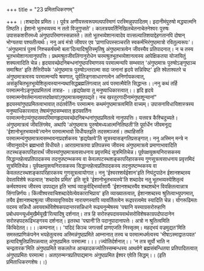 +++
title = "23 प्रमिताधिकरणम्"

+++
।।शब्दादेव प्रमितः।। पूर्वत्र अणीयस्त्वरूपमल्पपरिमाणं परस्मिन्नुपपादितम्। इदानीमंपुरुषो मद्ध्यात्मनि तिष्ठति। ईशानो भूतभव्यस्य न ततो विजुगुप्सते'। कालत्रयवर्तिनिखिलचेतनाचेतनेश्वरः पुरुषः उपासकशरीरमध्ये अंगुष्ठपरिमाणस्सन्नास्ते। ततो भूतभव्येशानत्वादेव वात्सल्यातिशयाद्देहगतानपि दोषान् भोग्यतया पश्यतीत्यर्थः। ननु अयं मंत्रो जीवपर एव 'प्राणाधिपस्सञ्चरति स्वकर्मभिरंगुष्ठमात्रो रवितुल्यरूपः'। 'अंगुष्ठमात्रं पुरुषं निश्चकर्षयमो बला'दित्यादिश्रुतिस्मृतिषु अंगुष्ठमात्रत्वेन जीवस्यैव प्रतिपादनात्। न च तस्य भूतभव्येशानत्वानुपपत्तिः। प्रथमश्रुतजीवलिंगानुरोधेन चरमश्रुतभूतभव्येशानत्वस्य आपेक्षिकतया योजायितुं शक्यत्वादिति चेन्न। हृदयावच्छेदनिबन्धनांगुष्ठपरिमाणस्य परमात्मन्यपि सम्भवात् 'अंगुष्ठमात्रः पुरुषोऽङ्गुष्ठञ्च समाश्रित' इति तैत्तिरीयके 'अंगुष्ठमात्रः पुरुषोऽन्तरात्मा सदा जनानां हृदये सन्निविष्ट' इति श्वेताश्वतरे च अंगुष्ठमात्रत्वस्य परमात्मन्यपि श्रवणात्, पूर्वलिङ्गसाधारणत्वेन अनिर्णायकत्वात्, असंकुचितभूतभूव्येशितृत्वस्यानन्यथासिद्धब्रह्मलिंगत्वात् अयं परमात्मैवेति सिद्धान्तः।।ननु कथं तर्हि परमात्मनोऽङ्गुष्ठप्रमितत्वं तत्राह- ।।हृद्यपेक्षया तु मनुष्याधिकारत्वात्।। हृदि हृदये परमात्मनोवर्तमानत्वात्तदपेक्षयांऽगुष्ठमात्रत्वमुपपद्यते। नच खरतुरगादीनामंगुष्ठशून्यानां" हृदयस्यांगुष्ठप्रमितत्वाभावात् तदंतर्वर्तिनः परमात्मनः कथमंगुष्ठमात्रत्वमिति वाच्यम्। उपासनाविधायिशास्त्रस्य मनुष्याधिकारत्वात् तेषामंगुष्ठसम्भवात् हृदयवर्तिनः परमात्मनोऽप्यंगुष्ठसमपरिमाणहृदायवच्छेदनिबन्धनांगुष्ठप्रमितत्वे नानुपपत्तिः। यत्तवत्र कैश्चिदुच्यते। अंगुष्ठमात्रत्वं जीवलिंगमेव, अथापि 'अंगुष्ठमात्रः पुरुषोमध्यआत्मनितिष्ठती'ति पूर्वार्धेन जीवमनूद्य 'ईशानोभूतभव्यस्ये'त्यनेन परमात्मभावो विधीयतइति तदसमञ्जसं। तथाहिसति परमात्मन्यंगुष्ठमात्रत्वसम्भावनाप्रदर्शकस्य 'हृद्यपेक्षये'ति सूत्रस्यासङ्गतिप्रसङ्गात्। ननु अस्मिन् मन्त्रे न जीवानुवादेन ब्रह्मभावो विधीयते। आराग्रमात्रतया प्रतिपन्नस्य जीवस्य अंगुष्ठमात्रत्वे प्रमाणाभावादिति तटस्थङ्कापरिहारार्थं जीवस्यांगुष्ठमात्रत्वसाधनाय प्रवृत्तमिदं सूत्रमितिचेन्न। पूर्वपक्षयुक्त्यनिरासकस्य सिद्धान्तहेत्वप्रतिपादकस्य तदनुपष्टम्भकस्य वा केवलपटस्थशङ्कापरिहारकस्य गुणसूत्रत्वसाधनाय प्रवृत्तमिदं सूत्रमितिचेन्न। पूर्वपक्षयुक्त्यनिरासकस्य सिद्धान्तहेत्वप्रतिपादकस्य तदनुपष्टम्भकस्य वा केवलतटस्थशङ्कापरिहारकस्य गुणसूत्रत्वायोगात्। ननु 'ईश्वरश्शर्वईशान'इति निघंटुपाठेन ईशानशब्दस्य देवताविशेषे रूढत्वात् 'शब्दादेव प्रमित' इति सूत्रे 'ईशानोभूतभव्यस्ये'ति शब्दादेव नतु भूतभव्यस्येशितृत्वं कर्मवश्यस्य जीवस्य उपपद्यत इति भाष्यं व्याकुर्वद्भिर्व्यासार्यैः 'ईशानशब्दस्यैव शब्दशब्देन विवक्षितत्वान्नात्र सिंगान्निर्णयः। किंत्वीश्वरवाचिशब्दादेवेत्येवकाराभिप्राय' इति व्याख्यातत्वात्, ईशानशब्दस्य श्रुतित्वाभ्युपगमात्, तयैव ईशानशब्दश्रुत्या जीवव्यावृत्तिवदेव नारायणस्यापि व्यावर्तितत्वेन रूद्रपरत्वमेव स्यादिति चेन्न। योगरूढिमतः पदस्य सन्निधौ अवयवार्थविशेषकपदान्तरसन्निधाने रूढ्यनुन्मेषस्य 'पद्मानि यस्याग्रसरोरुहाणि प्रबोधयन्त्यूर्ध्वमुखैर्मयूखै'रित्यादिषु दर्शनात्। तत्र हि सरोरुहपदावयवार्थसरोविशेषकाग्रपदोपादानेन सरोरुहपदरूढिभङ्गस्य दर्शनात्। इतरथा 'पद्मानी'ति पदानुपादानापत्तेः। अत्रो न श्रुतित्वमिति किंचिदेतत्।।।।कम्पनात्।। 'यदिदं किञ्च जगत्सर्वं प्राणएजति निस्सृतम्। महद्भयं वज्रमुद्यत'मिति समस्तप्राणिकंपनेन भयहेतुत्वस्य अस्मिन्नंगुष्ठप्रमिते आम्नानात् तस्य च परमात्मधर्मत्वस्य 'भीषाऽस्माद्वातःपवत' इत्यादिश्रुतिप्रतिपन्नत्वात् अंगुष्ठप्रमितः परमात्मा।।।।ज्योतिर्दर्शनात्।। 'न तत्र सूर्यो भाति न चन्द्रतारक'मिति अंगुष्ठप्रमिते सकलतेज आच्छादकज्योतिस्सम्बन्धस्य आथर्वणे ब्रह्मसंबन्धितया प्रतिपादितत्वात् अंगुष्ठप्रमितः परमात्मा। अतएतन्मन्त्रप्रतिपाद्यमानः अंगुष्ठप्रमित ईश्वर एवेति सिद्धम्।। (इति प्रमिताधिकरणशेषः।।)